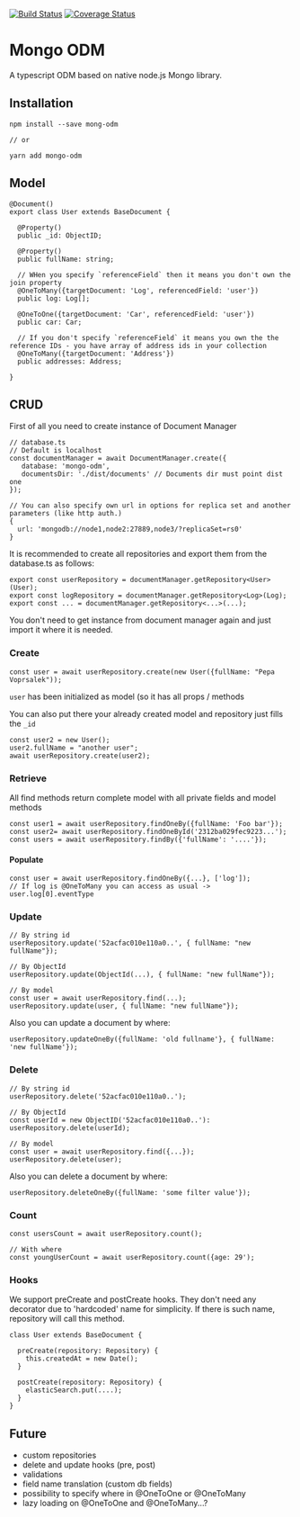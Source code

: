 [![Build Status](https://travis-ci.org/doublemcz/mongo-odm.svg?branch=master)](https://travis-ci.org/doublemcz/mongo-odm)
[![Coverage Status](https://coveralls.io/repos/github/doublemcz/mongo-odm/badge.svg?branch=master)](https://coveralls.io/github/doublemcz/mongo-odm?branch=master)

# Mongo ODM


A typescript ODM based on native node.js Mongo library.

## Installation 
```
npm install --save mong-odm

// or

yarn add mongo-odm

```


## Model

```
@Document()
export class User extends BaseDocument {

  @Property()
  public _id: ObjectID;

  @Property()
  public fullName: string;

  // WHen you specify `referenceField` then it means you don't own the join property
  @OneToMany({targetDocument: 'Log', referencedField: 'user'})
  public log: Log[];

  @OneToOne({targetDocument: 'Car', referencedField: 'user'})
  public car: Car;
  
  // If you don't specify `referenceField` it means you own the the reference IDs - you have array of address ids in your collection
  @OneToMany({targetDocument: 'Address'})
  public addresses: Address;

}
```


## CRUD

First of all you need to create instance of Document Manager

```
// database.ts
// Default is localhost
const documentManager = await DocumentManager.create({
   database: 'mongo-odm',
   documentsDir: './dist/documents' // Documents dir must point dist one
});

// You can also specify own url in options for replica set and another parameters (like http auth.)
{
  url: 'mongodb://node1,node2:27889,node3/?replicaSet=rs0'
}
```

It is recommended to create all repositories and export them from the database.ts as follows:

```
export const userRepository = documentManager.getRepository<User>(User);
export const logRepository = documentManager.getRepository<Log>(Log);
export const ... = documentManager.getRepository<...>(...);
```

You don't need to get instance from document manager again and just import it where it is needed.

### Create
```
const user = await userRepository.create(new User({fullName: "Pepa Voprsalek"));
```
`user` has been initialized as model (so it has all props / methods

You can also put there your already created model and repository just fills the `_id`
```
const user2 = new User();
user2.fullName = "another user";
await userRepository.create(user2);
```

### Retrieve

All find methods return complete model with all private fields and model methods

```
const user1 = await userRepository.findOneBy({fullName: 'Foo bar'});
const user2= await userRepository.findOneById('2312ba029fec9223...');
const users = await userRepository.findBy({'fullName': '....'});
```


#### Populate

```
const user = await userRepository.findOneBy({...}, ['log']);
// If log is @OneToMany you can access as usual -> user.log[0].eventType
```

### Update
```
// By string id
userRepository.update('52acfac010e110a0..', { fullName: "new fullName"});

// By ObjectId
userRepository.update(ObjectId(...), { fullName: "new fullName"});

// By model
const user = await userRepository.find(...);
userRepository.update(user, { fullName: "new fullName"});
```

Also you can update a document by where:
```
userRepository.updateOneBy({fullName: 'old fullname'}, { fullName: 'new fullName'});
```


### Delete
```
// By string id
userRepository.delete('52acfac010e110a0..');

// By ObjectId
const userId = new ObjectID('52acfac010e110a0..'):
userRepository.delete(userId);

// By model
const user = await userRepository.find({...});
userRepository.delete(user);
```

Also you can delete a document by where:
```
userRepository.deleteOneBy({fullName: 'some filter value'});
```

### Count
```
const usersCount = await userRepository.count();

// With where
const youngUserCount = await userRepository.count({age: 29');
```

### Hooks
We support preCreate and postCreate hooks. They don't need any decorator due to 'hardcoded' name for simplicity. 
If there is such name, repository will call this method.

```
class User extends BaseDocument {

  preCreate(repository: Repository) {
    this.createdAt = new Date();
  }
  
  postCreate(repository: Repository) {
    elasticSearch.put(....);
  }
}

```


## Future
- custom repositories
- delete and update hooks (pre, post)
- validations
- field name translation (custom db fields)
- possibility to specify where in @OneToOne or @OneToMany
- lazy loading on @OneToOne and @OneToMany...?
